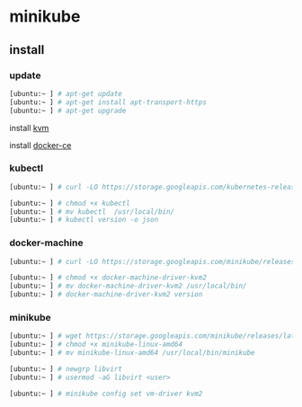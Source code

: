# minikube

## install

### update

```bash
[ubuntu:~ ] # apt-get update
[ubuntu:~ ] # apt-get install apt-transport-https
[ubuntu:~ ] # apt-get upgrade
```

install [kvm](./kvm.md)

install [docker-ce](./docker.md)


### kubectl

```bash
[ubuntu:~ ] # curl -LO https://storage.googleapis.com/kubernetes-release/release/`curl -s https://storage.googleapis.com/kubernetes-release/release/stable.txt`/bin/linux/amd64/kubectl

[ubuntu:~ ] # chmod +x kubectl
[ubuntu:~ ] # mv kubectl  /usr/local/bin/
[ubuntu:~ ] # kubectl version -o json 
```


### docker-machine

```bash
[ubuntu:~ ] # curl -LO https://storage.googleapis.com/minikube/releases/latest/docker-machine-driver-kvm2

[ubuntu:~ ] # chmod +x docker-machine-driver-kvm2
[ubuntu:~ ] # mv docker-machine-driver-kvm2 /usr/local/bin/
[ubuntu:~ ] # docker-machine-driver-kvm2 version
```

### minikube

```bash
[ubuntu:~ ] # wget https://storage.googleapis.com/minikube/releases/latest/minikube-linux-amd64
[ubuntu:~ ] # chmod +x minikube-linux-amd64
[ubuntu:~ ] # mv minikube-linux-amd64 /usr/local/bin/minikube

[ubuntu:~ ] # newgrp libvirt
[ubuntu:~ ] # usermod -aG libvirt <user>

[ubuntu:~ ] # minikube config set vm-driver kvm2
```
